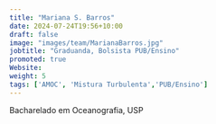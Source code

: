 ```yaml
---
title: "Mariana S. Barros"
date: 2024-07-24T19:56+10:00
draft: false
image: "images/team/MarianaBarros.jpg"
jobtitle: "Graduanda, Bolsista PUB/Ensino"
promoted: true
Website: 
weight: 5
tags: ['AMOC', 'Mistura Turbulenta','PUB/Ensino']
---
```



Bacharelado em Oceanografia, USP                                          